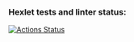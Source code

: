### Hexlet tests and linter status:
[![Actions Status](https://github.com/EvgenB87/python-project-lvl1/workflows/hexlet-check/badge.svg)](https://github.com/EvgenB87/python-project-lvl1/actions)